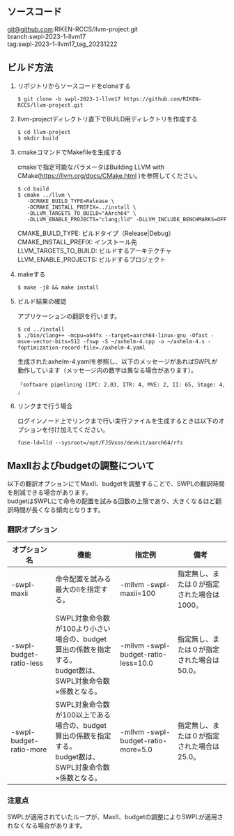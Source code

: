 ## ソースコード
git@github.com:RIKEN-RCCS/llvm-project.git  
branch:swpl-2023-1-llvm17  
tag:swpl-2023-1-llvm17_tag_20231222

## ビルド方法

1. リポジトリからソースコードをcloneする

      ```
      $ git clone -b swpl-2023-1-llvm17 https://github.com/RIKEN-RCCS/llvm-project.git
      ```

2. llvm-projectディレクトリ直下でBUILD用ディレクトリを作成する

      ```
      $ cd llvm-project  
      $ mkdir build
      ```

3. cmakeコマンドでMakefileを生成する

      cmakeで指定可能なパラメータはBuilding LLVM with CMake(https://llvm.org/docs/CMake.html )を参照してください。

      ```
      $ cd build  
      $ cmake ../llvm \
         -DCMAKE_BUILD_TYPE=Release \
         -DCMAKE_INSTALL_PREFIX=../install \
         -DLLVM_TARGETS_TO_BUILD="AArch64" \
         -DLLVM_ENABLE_PROJECTS="clang;lld" -DLLVM_INCLUDE_BENCHMARKS=OFF  
      ```

      CMAKE_BUILD_TYPE:      ビルドタイプ（Release|Debug）  
      CMAKE_INSTALL_PREFIX:  インストール先  
      LLVM_TARGETS_TO_BUILD: ビルドするアーキテクチャ  
      LLVM_ENABLE_PROJECTS:  ビルドするプロジェクト  

4. makeする

      ```
      $ make -j8 && make install
      ```

5. ビルド結果の確認

      アプリケーションの翻訳を行います。

      ```
      $ cd ../install  
      $ ./bin/clang++ -mcpu=a64fx --target=aarch64-linux-gnu -Ofast -msve-vector-bits=512 -fswp -S ~/axhelm-4.cpp -o ~/axhelm-4.s -foptimization-record-file=./axhelm-4.yaml
      ```

      生成されたaxhelm-4.yamlを参照し、以下のメッセージがあればSWPLが  
      動作しています（メッセージ内の数字は異なる場合があります）。

       「software pipelining (IPC: 2.03, ITR: 4, MVE: 2, II: 65, Stage: 4, 」

  6. リンクまで行う場合

      ログインノード上でリンクまで行い実行ファイルを生成するときは以下のオプションを付け加えてください。

      ```
      fuse-ld=lld --sysroot=/opt/FJSVxos/devkit/aarch64/rfs
      ```

## MaxIIおよびbudgetの調整について
以下の翻訳オプションにてMaxII、budgetを調整することで、SWPLの翻訳時間を削減できる場合があります。<br>
budgetはSWPLにて命令の配置を試みる回数の上限であり、大きくなるほど翻訳時間が長くなる傾向となります。

### 翻訳オプション
| オプション名 | 機能 | 指定例 | 備考 |
| --- | --- | --- | --- |
| -swpl-maxii | 命令配置を試みる最大のIIを指定する。 | -mllvm -swpl-maxii=100 | 指定無し、または０が指定された場合は 1000。 |
| -swpl-budget-ratio-less | SWPL対象命令数が100より小さい場合の、budget算出の係数を指定する。<br>budget数は、SWPL対象命令数×係数となる。 | -mllvm -swpl-budget-ratio-less=10.0 | 指定無し、または０が指定された場合は 50.0。 |
| -swpl-budget-ratio-more | SWPL対象命令数が100以上である場合の、budget算出の係数を指定する。<br>budget数は、SWPL対象命令数×係数となる。 | -mllvm -swpl-budget-ratio-more=5.0 | 指定無し、または０が指定された場合は 25.0。 |

### 注意点
SWPLが適用されていたループが、MaxII、budgetの調整によりSWPLが適用されなくなる場合があります。

